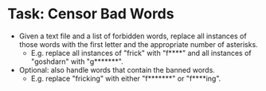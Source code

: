 Task: Censor Bad Words
======================

* Given a text file and a list of forbidden words, replace all instances of those words with the first letter and the appropriate number of asterisks. 
    * E.g. replace all instances of "frick" with "f****" and all instances of "goshdarn" with "g*******".
* Optional: also handle words that contain the banned words.
    * E.g. replace "fricking" with either "f*******" or "f****ing".

